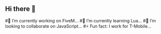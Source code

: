 ## Hi there 👋

#🔭 I’m currently working on FiveM...
#🌱 I’m currently learning Lua...
#👯 I’m looking to collaborate on JavaScript...
#⚡ Fun fact: I work for T-Mobile...
<!--
**GravityhQ/GravityhQ** is a ✨ _special_ ✨ repository because its `README.md` (this file) appears on your GitHub profile.

Here are some ideas to get you started:

🔭 I’m currently working on FiveM...
🌱 I’m currently learning Lua...
👯 I’m looking to collaborate on JavaScript...
- 🤔 I’m looking for help with ...
- 💬 Ask me about ...
- 📫 How to reach me: ...
- 😄 Pronouns: ...
⚡ Fun fact: I work for T-Mobile...
-->
